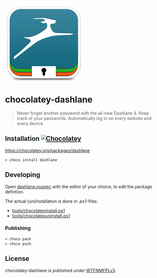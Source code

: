 ![](assets/icon256.png)

# chocolatey-dashlane
> Never forget another password with the all-new Dashlane 4.
> Keep track of your passwords. Automatically log in on every website and every device.

## Installation [![Chocolatey](https://img.shields.io/chocolatey/v/dashlane.svg)](https://chocolatey.org/packages/dashlane)

https://chocolatey.org/packages/dashlane

    > choco install dashlane

## Developing

Open [dashlane.nuspec](dashlane.nuspec) with the editor of your choice, to edit the package defintion.

The actual (un)installation is done in *.ps1*-files:

- [tools/chocolateyinstall.ps1](tools/chocolateyinstall.ps1)
- [tools/chocolateyuninstall.ps1](tools/chocolateyuininstall.ps1)

### Publishing

    > choco pack
    > choco push


## License

chocolatey-dashlane is published under [WTFNMFPLv3](https://andreas.niedermair.name/introducing-wtfnmfplv3).
